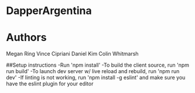 # DapperArgentina

# Authors
Megan Ring
Vince Cipriani
Daniel Kim
Colin Whitmarsh

##Setup instructions
-Run 'npm install'
-To build the client source, run 'npm run build'
-To launch dev server w/ live reload and rebuild, run 'npm run dev'
-If linting is not working, run 'npm install -g eslint' and make sure you have the eslint plugin for your editor